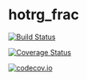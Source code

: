 # hotrg_frac

[![Build Status](https://travis-ci.org/yoyoyoju/hotrg_frac.jl.svg?branch=master)](https://travis-ci.org/yoyoyoju/hotrg_frac.jl)

[![Coverage Status](https://coveralls.io/repos/yoyoyoju/hotrg_frac.jl/badge.svg?branch=master&service=github)](https://coveralls.io/github/yoyoyoju/hotrg_frac.jl?branch=master)

[![codecov.io](http://codecov.io/github/yoyoyoju/hotrg_frac.jl/coverage.svg?branch=master)](http://codecov.io/github/yoyoyoju/hotrg_frac.jl?branch=master)
